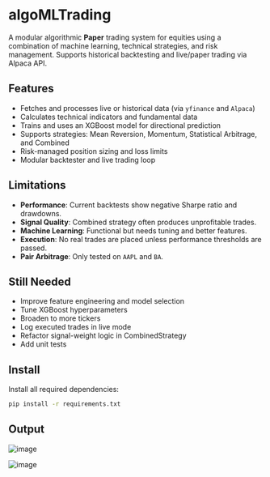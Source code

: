 # algoMLTrading

A modular algorithmic **Paper** trading system for equities using a combination of machine learning, technical strategies, and risk management. Supports historical backtesting and live/paper trading via Alpaca API.

## Features

- Fetches and processes live or historical data (via `yfinance` and `Alpaca`)
- Calculates technical indicators and fundamental data
- Trains and uses an XGBoost model for directional prediction
- Supports strategies: Mean Reversion, Momentum, Statistical Arbitrage, and Combined
- Risk-managed position sizing and loss limits
- Modular backtester and live trading loop

## Limitations

- **Performance**: Current backtests show negative Sharpe ratio and drawdowns.
- **Signal Quality**: Combined strategy often produces unprofitable trades.
- **Machine Learning**: Functional but needs tuning and better features.
- **Execution**: No real trades are placed unless performance thresholds are passed.
- **Pair Arbitrage**: Only tested on `AAPL` and `BA`.

## Still Needed

- Improve feature engineering and model selection
- Tune XGBoost hyperparameters
- Broaden to more tickers
- Log executed trades in live mode
- Refactor signal-weight logic in CombinedStrategy
- Add unit tests

## Install

Install all required dependencies:
```bash
pip install -r requirements.txt
```


## Output 
![image](https://github.com/user-attachments/assets/22a2bedc-18b5-4752-a74c-3d7a1119670f)

![image](https://github.com/user-attachments/assets/ea0fe36d-b735-449a-be5d-046fd354edaf)

